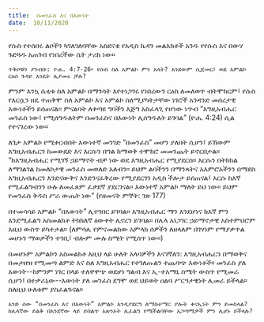 ```yaml
---
title:  በመንፈስ እና በእውነት
date:  10/11/2020
---
```


የሱስ የተሰበሩ ልቦችን ካገለገለባቸው አስደናቂ የአዲስ ኪዳን መልእክቶች አንዱ የየሱስ እና በውሃ ጉድጓዱ አጠገብ የነበረችው ሴት ታሪክ ነው።

`ጥቅሶቹን ያንብቡ: ዮሐ. 4:7-26። የሱስ ስለ አምልኮ ምን አላት? እንደውም ሲጀመር፤ ወደ አምልኮ ርዕሰ ጉዳይ እንዴት ሊያመሩ ቻሉ?`

ምንም እንኳ ሴቲቱ ስለ አምልኮ በማንሳት እየተነጋገሩ የነበረውን ርዕስ ለመለወጥ ብትሞክርም፤ የሱስ የእርሷን ዘዴ ተጠቅሞ ስለ አምልኮ እና አምልኮ ስለሚያካትታቸው ነገሮች አንዳንድ መሰረታዊ እውነቶችን ይሰጠናል። ምናልባት ለቀጣዩ ግባችን እጅግ አስፈላጊ የሆነው ነጥብ “እግዚአብሔር መንፈስ ነው፤ የሚሰግዱለትም በመንፈስና በእውነት ሊሰግዱለት ይገባል” (ዮሐ. 4:24) ሲል የተናገረው ነው።

ለጌታ አምልኮ የሚቀርብበት እውነተኛ መንገድ “በመንፈስ” መሆን ያለበት ሲሆን፤ ይኸውም እግዚአብሔርን ከመውደድ እና እርሱን በግል ከማወቅ ተሞክሮ መመንጨት ይኖርበታል። “ከእግዚአብሔር የሚገኝ ኃይማኖት ብቻ ነው ወደ እግዚአብሔር የሚያደርስ። እርሱን በትክክል ለማገልገል ከመለኮታዊ መንፈስ መወለድ አለብን። ይህም ልባችንን በማንጻትና አእምሮአችንን በማደስ እግዚአብሔርን እንድናውቅና እንድንናፈቅረው የሚያደርገን አዲስ ችሎታ ይሰጠናል፤ እርሱ ከእኛ የሚፈልግብንን ሁሉ ለመፈጸም ፈቃደኛ ያደርገናል። እውነተኛ አምልኮ ማለት ይህ ነው። ይህም የመንፈስ ቅዱስ ሥራ ውጤት ነው” (የዘመናት ምኞት: ገጽ 177)

በተመሳሳይ አምልኮ “በእውነት” ሊተገበር ይገባል። እግዚአብሔር ማን እንደሆነና ከእኛ ምን እንደሚፈልግ አስመልክቶ ትክክለኛ ዕውቀት ሊኖረን ይገባል። በሌላ አነጋገር ኃይማኖታዊ አስተምህሮም እዚህ ውስጥ ይካተታል። (ለምሳሌ የምናመልከው አምላክ ሰዎችን ለዘላለም በገሃነም የማያቃጥል መሆኑን ማወቃችን ተገቢ፤ ብሎም ሙሉ ስሜት የሚሰጥ ነው።)

በመሆኑም አምልኮን አስመልክቶ እዚህ ላይ ሁለት አላባዎችን እናገኛለን: እግዚአብሔርን በማወቅና በመታዘዝ የሚመጣ ልምድ እና ስለ እግዚአብሔር የተገለጡልን ተጨባጭ እውነቶች። መንፈስ ያለ እውነት--ከምንም ነገር በላይ ተለዋዋጭ ወደሆነ ግልብ እና ኢ-ተአማኒ ስሜት ውስጥ የሚመራ ሲሆን፤ በተቃራኒው--እውነት ያለ መንፈስ ደግሞ ወደ ህይወት ዐልባ ሥርዓታዊነት ሊመራ ይችላል። ስለዚህ ሁለቱም ያስፈልጉናል።

`አንድ ሰው “በመንፈስ እና በእውነት” አምልኮ እንዲያደርግ ለማስተማር ያሎት ቀናኢነት ምን ይመስላል? ከሌላኛው ይልቅ በአንደኛው ላይ ይበልጥ አጽንኦት ሊፈልግ የሚችልባቸው አጋጣሚዎች ምን ሊሆኑ ይችላሉ?`